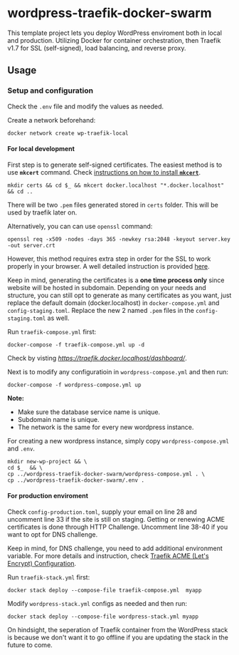 # wordpress-traefik-docker-swarm
This template project lets you deploy WordPress enviroment both in local and production. Utilizing Docker for container orchestration, then Traefik v1.7 for SSL (self-signed), load balancing, and reverse proxy.

## Usage

### Setup and configuration
Check the `.env` file and modify the values as needed.

Create a network beforehand:
```
docker network create wp-traefik-local
```

#### For local development
First step is to generate self-signed certificates. The easiest method is to use **`mkcert`** command. Check [instructions on how to install **`mkcert`**](https://github.com/FiloSottile/mkcert#installation).
```
mkdir certs && cd $_ && mkcert docker.localhost "*.docker.localhost" && cd ..
```
There will be two `.pem` files generated stored in `certs` folder. This will be used by traefik later on.

Alternatively, you can can use `openssl` command:
```
openssl req -x509 -nodes -days 365 -newkey rsa:2048 -keyout server.key -out server.crt
```
However, this method requires extra step in order for the SSL to work properly in your browser. A well detailed instruction is provided [here](https://stackoverflow.com/questions/21488845/how-can-i-generate-a-self-signed-certificate-with-subjectaltname-using-openssl/21494483#21494483).

Keep in mind, generating the certificates is a **one time process only** since website will be hosted in subdomain. Depending on your needs and structure, you can still opt to generate as many certificates as you want, just replace the default domain (docker.localhost) in `docker-compose.yml` and `config-staging.toml`. Replace the new 2 named `.pem` files in the `config-staging.toml` as well.

Run `traefik-compose.yml` first:
```
docker-compose -f traefik-compose.yml up -d
```
Check by visting *https://traefik.docker.localhost/dashboard/*.

Next is to modify any configuratioin in `wordpress-compose.yml` and then run:
```
docker-compose -f wordpress-compose.yml up
```
**Note:** 
- Make sure the database service name is unique.
- Subdomain name is unique.
- The network is the same for every new wordpress instance.

For creating a new wordpress instance, simply copy `wordpress-compose.yml` and `.env`.
```
mkdir new-wp-project && \
cd $_  && \
cp ../wordpress-traefik-docker-swarm/wordpress-compose.yml . \
cp ../wordpress-traefik-docker-swarm/.env .
```

#### For production enviroment
Check `config-production.toml`, supply your email on line 28 and uncomment line 33 if the site is still on staging. Getting or renewing ACME certificates is done through HTTP Challenge. Uncomment line 38-40 if you want to opt for DNS challenge.

Keep in mind, for DNS challenge, you need to add additional environment variable. For more details and instruction, check [Traefik ACME (Let's Encrypt) Configuration](https://docs.traefik.io/v1.7/configuration/acme/#dnschallenge).

Run `traefik-stack.yml` first:
```
docker stack deploy --compose-file traefik-compose.yml  myapp
```
Modify  `wordpress-stack.yml` configs as needed and then run:
```
docker stack deploy --compose-file wordpress-stack.yml myapp
```

On hindsight, the seperation of Traefik container from the WordPress stack is because we don't want it to go offline if you are updating the stack in the future to come. 
